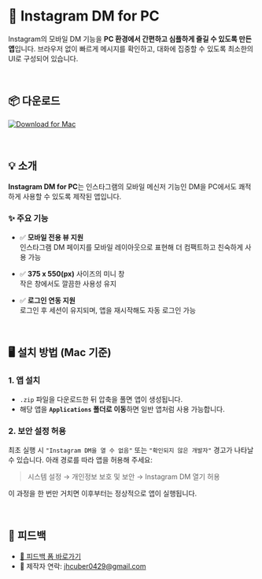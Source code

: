 # 📩 Instagram DM for PC

Instagram의 모바일 DM 기능을 **PC 환경에서 간편하고 심플하게 즐길 수 있도록 만든 앱**입니다. 브라우저 없이 빠르게 메시지를 확인하고, 대화에 집중할 수 있도록 최소한의 UI로 구성되어 있습니다.

<br>

## 📦 다운로드

[![Download for Mac](https://img.shields.io/badge/Download%20for%20Mac-v1.0-blue?logo=apple&style=for-the-badge)](https://github.com/J1XNK/Instagram-DM/releases)

<br>


## 💡 소개

**Instagram DM for PC**는 인스타그램의 모바일 메신저 기능인 DM을 PC에서도 쾌적하게 사용할 수 있도록 제작된 앱입니다.

### ✨ 주요 기능
- ✅ **모바일 전용 뷰 지원**  
  인스타그램 DM 페이지를 모바일 레이아웃으로 표현해 더 컴팩트하고 친숙하게 사용 가능  

- ✅ **375 x 550(px)** 사이즈의 미니 창  
  작은 창에서도 깔끔한 사용성 유지  

- ✅ **로그인 연동 지원**  
  로그인 후 세션이 유지되며, 앱을 재시작해도 자동 로그인 가능

<br>

## 🖥 설치 방법 (Mac 기준)

### 1. 앱 설치
- `.zip` 파일을 다운로드한 뒤 압축을 풀면 앱이 생성됩니다.
- 해당 앱을 **`Applications` 폴더로 이동**하면 일반 앱처럼 사용 가능합니다.

### 2. 보안 설정 허용
최초 실행 시 `"Instagram DM을 열 수 없음"` 또는 `"확인되지 않은 개발자"` 경고가 나타날 수 있습니다.
아래 경로를 따라 앱을 허용해 주세요:

> 시스템 설정 → 개인정보 보호 및 보안 → Instagram DM 열기 허용

이 과정을 한 번만 거치면 이후부터는 정상적으로 앱이 실행됩니다.

<br>

## 💬 피드백

- [📮 피드백 폼 바로가기](https://docs.google.com/forms/d/e/1FAIpQLSdv0tmYQNSR4tbLZvzmA1oSrrYZqxTfWa5oL0EDR2ZOsNCG1A/viewform?usp=send_form)
- 📧 제작자 연락: jhcuber0429@gmail.com
